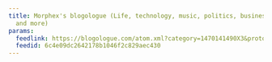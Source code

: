 ```yaml
---
title: Morphex's blogologue (Life, technology, music, politics, business, mental health
  and more)
params:
  feedlink: https://blogologue.com/atom.xml?category=1470141490X3&protocol=https
  feedid: 6c4e09dc2642178b1046f2c829aec430
---
```

